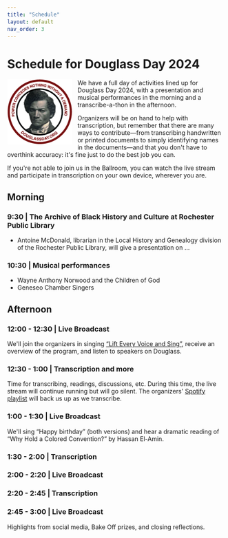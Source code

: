 ```yaml
---
title: "Schedule"
layout: default
nav_order: 3
---
```


# Schedule for Douglass Day 2024

<img src="assets/power.webp" alt="Frederick Douglass headshot and motto 'Power concedes nothing without a demand'" style="float: left; width: 30%; margin-right: 12px;"/>We have a full day of activities lined up for Douglass Day 2024, with a presentation and musical performances in the morning and a transcribe-a-thon in the afternoon. 

Organizers will be on hand to help with transcription, but remember that there are many ways to contribute&mdash;from transcribing handwritten or printed documents to simply identifying names in the documents&mdash;and that you don't have to overthink accuracy: it's fine just to do the best job you can.

If you're not able to join us in the Ballroom, you can watch the live stream and participate in transcription on your own device, wherever you are.

## Morning

### 9:30 | The Archive of Black History and Culture at Rochester Public Library

- Antoine McDonald, librarian in the Local History and Genealogy division of the Rochester Public Library, will give a presentation on ...

### 10:30 | Musical performances 

- Wayne Anthony Norwood and the Children of God
- Geneseo Chamber Singers

## Afternoon

### 12:00 - 12:30 | Live Broadcast

We'll join the organizers in singing <a href="https://douglassday.org/anthem/" rel="nofollow ugc noopener">“Lift Every Voice and Sing”</a>, receive an overview of the program, and listen to speakers on Douglass.

### 12:30 - 1:00 | Transcription and more

Time for transcribing, readings, discussions, etc. During this time, the live stream will continue running but will go silent. The organizers' <a href="https://open.spotify.com/playlist/2XWu7KUki8NL5ps1FT7PC7?si=1234136005f24f7a" rel="nofollow ugc noopener">Spotify playlist</a> will back us up as we transcribe.

### 1:00 - 1:30 | Live Broadcast

We'll sing “Happy birthday” (both versions) and hear a dramatic reading of “Why Hold a Colored Convention?” by Hassan El-Amin.

### 1:30 - 2:00 | Transcription

### 2:00 - 2:20 | Live Broadcast

### 2:20 - 2:45 | Transcription

### 2:45 - 3:00 | Live Broadcast

Highlights from social media, Bake Off prizes, and closing reflections.

<!-- <div style="text-align:center;">
<img src="assets/power.webp" width="50%" alt="Frederick Douglass headshot and motto 'Power concedes nothing without a demand'" />
</div> -->